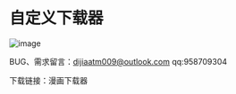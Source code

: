 # 自定义下载器

![image](https://github.com/dijiaatm009/-/assets/118505205/f1403f67-21a4-46ac-8d65-4e96fd3f55a4)


BUG、需求留言：dijiaatm009@outlook.com
qq:958709304


下载链接：漫画下载器
